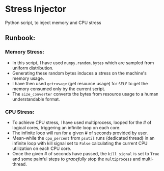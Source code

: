 # Stress Injector
Python script, to inject memory and CPU stress

## Runbook:

### Memory Stress:
* In this script, I have used `numpy.random.bytes` which are sampled from uniform distribution.
* Generating these random bytes induces a stress on the machine's memory usage.
* I have then used `getrusage` (get resource usage) for `SELF` to get the memory consumed only by the current script.
* The `size_converter` converts the bytes from resource usage to a human understandable format.

### CPU Stress:
* To achieve CPU stress, I have used multiprocess, looped for the # of logical cores, triggering an infinite loop on each core.
* The infinite loop will run for a given # of seconds provided by user.
* Mean-while the `cpu_percent` from `psutil` runs (dedicated thread) in an infinite loop with kill signal set to `False` calculating the current CPU utilization on each CPU core.
* Once the given # of seconds have passed, the `kill_signal` is set to `True` and some painful steps to _gracefully_ stop the `multiprocess` and multi-thread.